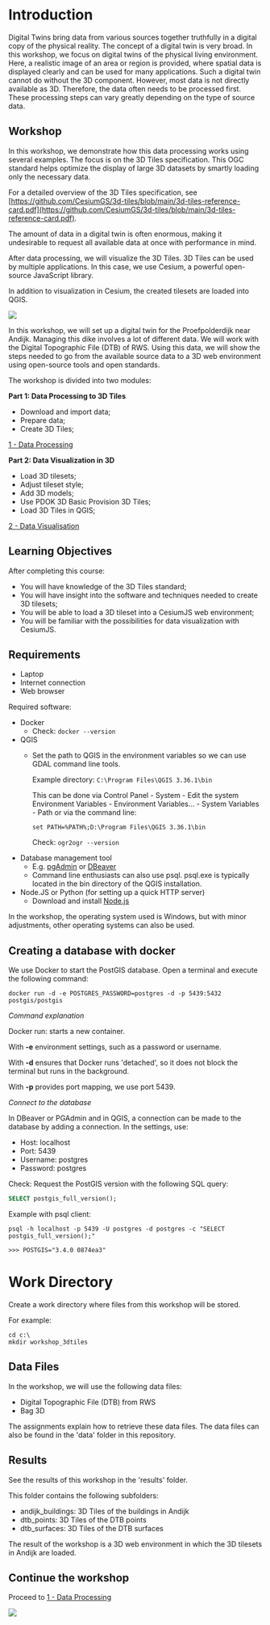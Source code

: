 # Introduction

Digital Twins bring data from various sources together truthfully in a digital copy of the physical reality. The concept of a digital twin is very broad. In this workshop, we focus on digital twins of the physical living environment. Here, a realistic image of an area or region is provided, where spatial data is displayed clearly and can be used for many applications. Such a digital twin cannot do without the 3D component. However, most data is not directly available as 3D. Therefore, the data often needs to be processed first. These processing steps can vary greatly depending on the type of source data.

## Workshop

In this workshop, we demonstrate how this data processing works using several examples. The focus is on the 3D Tiles specification. This OGC standard helps optimize the display of large 3D datasets by smartly loading only the necessary data.

For a detailed overview of the 3D Tiles specification, see [https://github.com/CesiumGS/3d-tiles/blob/main/3d-tiles-reference-card.pdf](https://github.com/CesiumGS/3d-tiles/blob/main/3d-tiles-reference-card.pdf).

The amount of data in a digital twin is often enormous, making it undesirable to request all available data at once with performance in mind.

After data processing, we will visualize the 3D Tiles. 3D Tiles can be used by multiple applications. In this case, we use Cesium, a powerful open-source JavaScript library.

In addition to visualization in Cesium, the created tilesets are loaded into QGIS.

<img src="3dtiles_ecosysteem.png">

In this workshop, we will set up a digital twin for the Proefpolderdijk near Andijk. Managing this dike involves a lot of different data. We will work with the Digital Topographic File (DTB) of RWS. Using this data, we will show the steps needed to go from the available source data to a 3D web environment using open-source tools and open standards.

The workshop is divided into two modules:

**Part 1: Data Processing to 3D Tiles**
- Download and import data;
- Prepare data;
- Create 3D Tiles;

[1 - Data Processing](1_dataprocessing.md)

**Part 2: Data Visualization in 3D**
- Load 3D tilesets;
- Adjust tileset style;
- Add 3D models;
- Use PDOK 3D Basic Provision 3D Tiles;
- Load 3D Tiles in QGIS;

[2 - Data Visualisation](2_datavisualisation.md)

## Learning Objectives

After completing this course:

- You will have knowledge of the 3D Tiles standard;
- You will have insight into the software and techniques needed to create 3D tilesets;
- You will be able to load a 3D tileset into a CesiumJS web environment;
- You will be familiar with the possibilities for data visualization with CesiumJS.

## Requirements

- Laptop
- Internet connection
- Web browser

Required software:

- Docker
    - Check: `docker --version`
- QGIS
    -  Set the path to QGIS in the environment variables so we can use GDAL command line tools.

        Example directory: `C:\Program Files\QGIS 3.36.1\bin`

        This can be done via Control Panel - System - Edit the system Environment Variables - Environment Variables... - System Variables - Path or via the command line:

        ```shell
        set PATH=%PATH%;D:\Program Files\QGIS 3.36.1\bin
        ```

        Check: `ogr2ogr --version`
- Database management tool
    - E.g. [pgAdmin](https://www.pgadmin.org/) or [DBeaver](https://dbeaver.io/)
    - Command line enthusiasts can also use psql. psql.exe is typically located in the bin directory of the QGIS installation.
- Node.JS or Python (for setting up a quick HTTP server)
    - Download and install [Node.js](https://nodejs.org/en/download/)

In the workshop, the operating system used is Windows, but with minor adjustments, other operating systems can also be used.

## Creating a database with docker

We use Docker to start the PostGIS database. Open a terminal and execute the following command:

```
docker run -d -e POSTGRES_PASSWORD=postgres -d -p 5439:5432 postgis/postgis
```

*Command explanation*

Docker run: starts a new container.

With **-e** environment settings, such as a password or username.

With **-d** ensures that Docker runs 'detached', so it does not block the terminal but runs in the background.

With **-p** provides port mapping, we use port 5439.

*Connect to the database*

In DBeaver or PGAdmin and in QGIS, a connection can be made to the database by adding a connection. In the settings, use:

- Host: localhost
- Port: 5439
- Username: postgres
- Password: postgres

Check: Request the PostGIS version with the following SQL query:

```sql
SELECT postgis_full_version();
```

Example with psql client:

```shell
psql -h localhost -p 5439 -U postgres -d postgres -c "SELECT postgis_full_version();"

>>> POSTGIS="3.4.0 0874ea3"
```

# Work Directory

Create a work directory where files from this workshop will be stored.

For example:

```shell
cd c:\
mkdir workshop_3dtiles
```

## Data Files

In the workshop, we will use the following data files:

- Digital Topographic File (DTB) from RWS
- Bag 3D

The assignments explain how to retrieve these data files. The data files can also be found in the 'data' folder in this repository.

## Results
See the results of this workshop in the 'results' folder.

This folder contains the following subfolders:

- andijk_buildings: 3D Tiles of the buildings in Andijk
- dtb_points: 3D Tiles of the DTB points
- dtb_surfaces: 3D Tiles of the DTB surfaces

The result of the workshop is a 3D web environment in which the 3D tilesets in Andijk are loaded.

## Continue the workshop
Proceed to [1 - Data Processing](1_dataprocessing.md)


<img src = "windturbine.gif">

